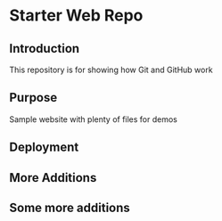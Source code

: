 # Starter Web Repo

## Introduction
This repository is for showing how Git and GitHub work

## Purpose
Sample website with plenty of files for demos

## Deployment

## More Additions

## Some more additions